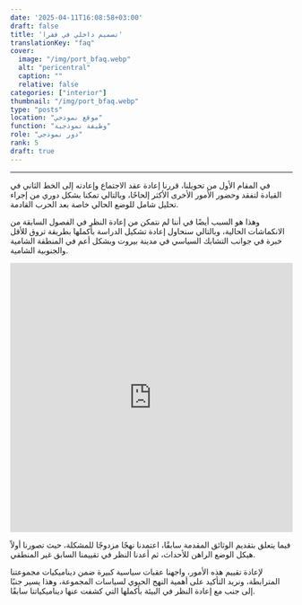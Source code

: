 ```yaml
---
date: '2025-04-11T16:08:58+03:00'
draft: false
title: 'تصميم داخلي في فقرا'
translationKey: "faq"
cover:
  image: "/img/port_bfaq.webp"
  alt: "pericentral"
  caption: ""
  relative: false
categories: ["interior"]
thumbnail: "/img/port_bfaq.webp"
type: "posts"
location: "موقع نموذجي"
function: "وظيفة نموذجية"
role: "دور نموذجي"
rank: 5
draft: true
---
```

---
في المقام الأول من تحويلنا، قررنا إعادة عقد الاجتماع وإعادته إلى الخط الثاني في القيادة لتفقد وحضور الأمور الأخرى الأكثر إلحاحًا، وبالتالي تمكنا بشكل دوري من إجراء تحليل شامل للوضع الحالي خاصة بعد الحرب القادمة.

وهذا هو السبب أيضًا في أننا لم نتمكن من إعادة النظر في الفصول السابقة من الانكماشات الحالية، وبالتالي سنحاول إعادة تشكيل الدراسة بأكملها بطريقة تروق للأقل خبرة في جوانب التشابك السياسي في مدينة بيروت وبشكل أعم في المنطقة الشامية والجنوبية الشامية.

<iframe src="https://porthee.netlify.app" width="100%" height="480" style="border:none;"></iframe>

فيما يتعلق بتقديم الوثائق المقدمة سابقًا، اعتمدنا نهجًا مزدوجًا للمشكلة، حيث تصورنا أولاً هيكل الوضع الراهن للأحداث، ثم أعدنا النظر في تقييمنا السابق غير المنطقي.

لإعادة تقييم هذه الأمور، واجهنا عقبات سياسية كبيرة ضمن ديناميكيات مجموعتنا المترابطة، ونريد التأكيد على أهمية النهج الحيوي لسياسات المجموعة، وهذا يسير جنبًا إلى جنب مع إعادة النظر في البيئة بأكملها التي كشفت عنها ديناميكياتنا سابقًا.